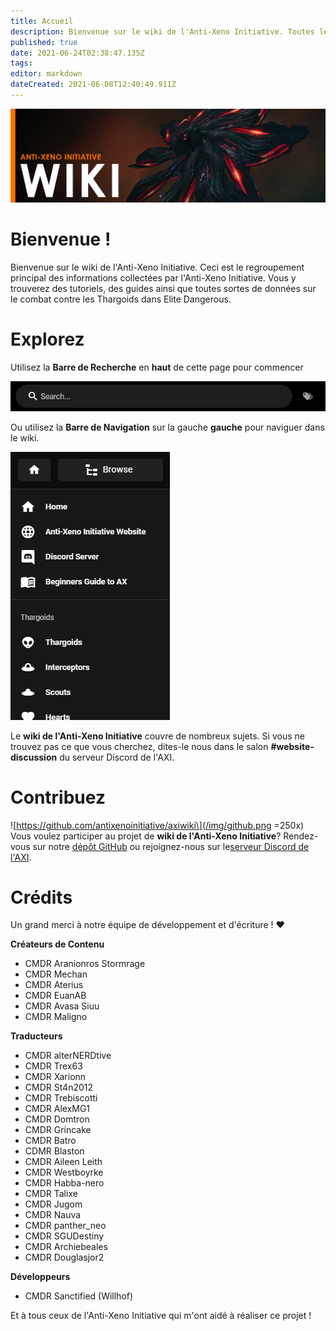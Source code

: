 ```yaml
---
title: Accueil
description: Bienvenue sur le wiki de l'Anti-Xeno Initiative. Toutes les ressources pour combattre les Thargoids.
published: true
date: 2021-06-24T02:38:47.135Z
tags:
editor: markdown
dateCreated: 2021-06-08T12:40:49.911Z
---
```


![home.jpg](/img/home.jpg)

# Bienvenue !

Bienvenue sur le wiki de l'Anti-Xeno Initiative. Ceci est le regroupement principal des informations collectées par l'Anti-Xeno Initiative. Vous y trouverez des tutoriels, des guides ainsi que toutes sortes de données sur le combat contre les Thargoids dans Elite Dangerous.


# Explorez

Utilisez la **Barre de Recherche** en **haut** de cette page pour commencer

![](/img/2021-06-21_15_15_32-home___anti-xeno_initiative_wiki_-_beta.png)

Ou utilisez la **Barre de Navigation** sur la gauche **gauche** pour naviguer dans le wiki.

![](/img/2021-06-21_15_17_34-home___anti-xeno_initiative_wiki_-_beta.png)

Le **wiki de l'Anti-Xeno Initiative** couvre de nombreux sujets. Si vous ne trouvez pas ce que vous cherchez, dites-le nous dans le salon **#website-discussion** du serveur Discord de l'AXI.

# Contribuez
![https://github.com/antixenoinitiative/axiwiki\](/img/github.png =250x) Vous voulez participer au projet de **wiki de l'Anti-Xeno Initiative**? Rendez-vous sur notre [dépôt GitHub](https://github.com/antixenoinitiative/axiwiki) ou rejoignez-nous sur le[serveur Discord de l'AXI](https://discord.gg/bqmDxdm).

# Crédits

Un grand merci à notre équipe de développement et d'écriture ! ❤️

**Créateurs de Contenu**
- CMDR Aranionros Stormrage
- CMDR Mechan
- CMDR Aterius
- CMDR EuanAB
- CMDR Avasa Siuu
- CMDR Maligno

**Traducteurs**
- CMDR alterNERDtive
- CMDR Trex63
- CMDR Xarionn
- CMDR St4n2012
- CMDR Trebiscotti
- CMDR AlexMG1
- CMDR Domtron
- CMDR Grincake
- CMDR Batro
- CDMR Blaston
- CMDR Aileen Leith
- CMDR Westboyrke
- CMDR Habba-nero
- CMDR Talixe
- CMDR Jugom
- CMDR Nauva
- CMDR panther_neo
- CMDR SGUDestiny
- CMDR Archiebeales
- CMDR Douglasjor2

**Développeurs**
- CMDR Sanctified (Willhof)

Et à tous ceux de l'Anti-Xeno Initiative qui m'ont aidé à réaliser ce projet !
